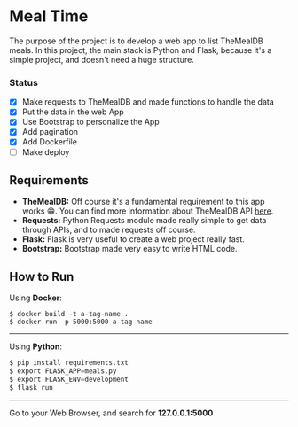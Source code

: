 # Meal Time
The purpose of the project is to develop a web app to list TheMealDB meals.
In this project, the main stack is Python and Flask, because it's a simple project, and doesn't need a huge structure.

### Status
- [x] Make requests to TheMealDB and made functions to handle the data
- [x] Put the data in the web App
- [x] Use Bootstrap to personalize the App
- [x] Add pagination
- [x] Add Dockerfile
- [ ] Make deploy

## Requirements
- **TheMealDB:** Off course it's a fundamental requirement to this app works 😁. You can find more information about TheMealDB API [here](https://www.themealdb.com/api.php).
- **Requests:** Python Requests module made really simple to get data through APIs, and to made requests off course.
- **Flask:** Flask is very useful to create a web project really fast.
- **Bootstrap:** Bootstrap made very easy to write HTML code.

## How to Run
Using **Docker**:
```
$ docker build -t a-tag-name .
$ docker run -p 5000:5000 a-tag-name
```
___
Using **Python**:
```python
$ pip install requirements.txt
$ export FLASK_APP=meals.py
$ export FLASK_ENV=development
$ flask run
```
___
Go to your Web Browser, and search for **127.0.0.1:5000**
